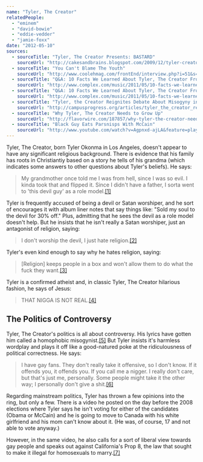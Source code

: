 ```yaml
---
name: "Tyler, The Creator"
relatedPeople:
  - "eminem"
  - "david-bowie"
  - "eddie-vedder"
  - "jamie-foxx"
date: "2012-05-10"
sources:
  - sourceTitle: "Tyler, The Creator Presents: BASTARD"
    sourceUrl: "http://cakesandbrains.blogspot.com/2009/12/tyler-creator-presentsbastard.html"
  - sourceTitle: "You Can't Blame The Youth"
    sourceUrl: "http://www.coolehmag.com/frontEnd/interview.php?i=51&s=101"
  - sourceTitle: "Q&A: 10 Facts We Learned About Tyler, The Creator From Formspring"
    sourceUrl: "http://www.complex.com/music/2011/05/10-facts-we-learned-about-tyler-the-creator-from-formspring#10"
  - sourceTitle: "Q&A: 10 Facts We Learned About Tyler, The Creator From Formspring"
    sourceUrl: "http://www.complex.com/music/2011/05/10-facts-we-learned-about-tyler-the-creator-from-formspring#10"
  - sourceTitle: "Tyler, the Creator Reignites Debate About Misogyny in Music."
    sourceUrl: "http://campusprogress.org/articles/tyler_the_creator_reignites_debate_about_misogyny_in_music/"
  - sourceTitle: "Why Tyler, The Creator Needs to Grow Up"
    sourceUrl: "http://flavorwire.com/187857/why-tyler-the-creator-needs-to-grow-up"
  - sourceTitle: "Black Guy Eats Parsnisps With McCain"
    sourceUrl: "http://www.youtube.com/watch?v=Agpnxd-ajLA&feature=player_embedded#!"
---
```


Tyler, The Creator, born Tyler Okonma in Los Angeles, doesn't appear to have any significant religious background. There is evidence that his family has roots in Christiantiy based on a story he tells of his grandma (which indicates some answers to other questions about Tyler's beliefs). He says:

>My grandmother once told me I was from hell, since I was so evil. I kinda took that and flipped it. Since I didn't have a father, I sorta went to 'this devil guy' as a role model.<a class="source-citation" href="http://cakesandbrains.blogspot.com/2009/12/tyler-creator-presentsbastard.html" title="Tyler, The Creator Presents: BASTARD">[1]</a>

Tyler is frequently accused of being a devil or Satan worshiper, and he sort of encourages it with album liner notes that say things like: "Sold my soul to the devil for 30% off." Plus, admitting that he sees the devil as a role model doesn't help. But he insists that he isn't really a Satan worshiper, just an antagonist of religion, saying:

>I don't worship the devil, I just hate religion.<a class="source-citation" href="http://www.coolehmag.com/frontEnd/interview.php?i=51&s=101" title="You Can&apos;t Blame The Youth">[2]</a>

Tyler's even kind enough to say why he hates religion, saying:

>[Religion] keeps people in a box and won't allow them to do what the fuck they want.<a class="source-citation" href="http://www.complex.com/music/2011/05/10-facts-we-learned-about-tyler-the-creator-from-formspring#10" title="Q&amp;A: 10 Facts We Learned About Tyler, The Creator From Formspring">[3]</a>

Tyler is a confirmed atheist and, in classic Tyler, The Creator hilarious fashion, he says of Jesus:

>THAT NIGGA IS NOT REAL.<a class="source-citation" href="http://www.complex.com/music/2011/05/10-facts-we-learned-about-tyler-the-creator-from-formspring#10" title="Q&amp;A: 10 Facts We Learned About Tyler, The Creator From Formspring">[4]</a>

## The Politics of Controversy

Tyler, The Creator's politics is all about controversy. His lyrics have gotten him called a homophobic misogynist.<a class="source-citation" href="http://campusprogress.org/articles/tyler_the_creator_reignites_debate_about_misogyny_in_music/" title="Tyler, the Creator Reignites Debate About Misogyny in Music.">[5]</a> But Tyler insists it's harmless wordplay and plays it off like a good-natured poke at the ridiculousness of political correctness. He says:

>I have gay fans. They don't really take it offensive, so I don't know. If it offends you, it offends you. If you call me a nigger. I really don't care, but that's just me, personally. Some people might take it the other way; I personally don't give a shit.<a class="source-citation" href="http://flavorwire.com/187857/why-tyler-the-creator-needs-to-grow-up" title="Why Tyler, The Creator Needs to Grow Up">[6]</a>

Regarding mainstream politics, Tyler has thrown a few opinions into the ring, but only a few. There is a video he posted on the day before the 2008 elections where Tyler says he isn't voting for either of the candidates (Obama or McCain) and he is going to move to Canada with his white girlfriend and his mom can't know about it. (He was, of course, 17 and not able to vote anyway.)

However, in the same video, he also calls for a sort of liberal view towards gay people and speaks out against California's Prop 8, the law that sought to make it illegal for homosexuals to marry.<a class="source-citation" href="http://www.youtube.com/watch?v=Agpnxd-ajLA&feature=player_embedded#!" title="Black Guy Eats Parsnisps With McCain">[7]</a>